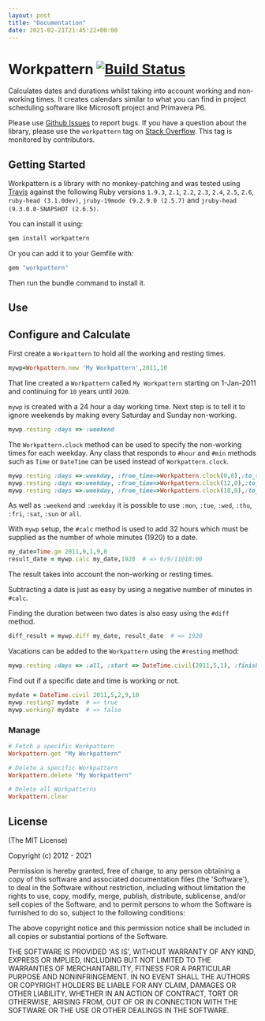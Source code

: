 ```yaml
---
layout: post
title: "Documentation"
date: 2021-02-21T21:45:22+00:00
---
```

# Workpattern [![Build Status](https://secure.travis-ci.org/callenb/workpattern.png)](https://secure.travis-ci.org/callenb/workpattern.png)

Calculates dates and durations whilst taking into account working and non-working times.  It creates calendars similar to what you can find in project scheduling software like Microsoft project and Primavera P6.

Please use [Github Issues] to report bugs.  If you have a question about the library, please use the `workpattern` tag on [Stack Overflow].  This tag is monitored by contributors.

[Github Issues]: http://github.com/callenb/workpattern/issues
[Stack Overflow]: http://stackoverflow.com/questions/tagged/workpattern

## Getting Started

Workpattern is a library with no monkey-patching and was tested using [Travis](https://travis-ci.org) against the following Ruby versions `1.9.3`, `2.1`, `2.2`, `2.3`, `2.4`, `2.5`, `2.6`, `ruby-head (3.1.0dev)`, `jruby-19mode (9.2.9.0 (2.5.7)` and `jruby-head (9.3.0.0-SNAPSHOT (2.6.5)`.

You can install it using:
```sh
gem install workpattern
```

Or you can add it to your Gemfile with:

```sh
gem "workpattern"
```

Then run the bundle command to install it.

## Use

## Configure and Calculate

First create a `Workpattern` to hold all the working and resting times.

``` ruby
mywp=Workpattern.new 'My Workpattern',2011,10 
```
That line created a `Workpattern` called `My Workpattern` starting on 1-Jan-2011 and continuing for `10` years until `2020`.

`mywp` is created with a 24 hour a day working time.  Next step is to tell it to ignore weekends by making every Saturday and Sunday non-working.

``` ruby
mywp.resting :days => :weekend 
```

The `Workpattern.clock` method can be used to specify the non-working times for each weekday.  Any class that responds to `#hour` and `#min` methods such as `Time` or `DateTime` can be used instead of `Workpattern.clock`.

``` ruby
mywp.resting :days =>:weekday, :from_time=>Workpattern.clock(0,0),:to_time=>Workpattern.clock(8,59) 
mywp.resting :days =>:weekday, :from_time=>Workpattern.clock(12,0),:to_time=>Workpattern.clock(12,59) 
mywp.resting :days =>:weekday, :from_time=>Workpattern.clock(18,0),:to_time=>Workpattern.clock(23,59) 
```
As well as `:weekend` and `:weekday` it is possible to use `:mon`, `:tue`, `:wed`, `:thu`, `:fri`, `:sat`, `:sun` or `all`.

With `mywp` setup, the `#calc` method is used to add 32 hours which must be supplied as the number of whole minutes (1920) to a date.

``` ruby
my_date=Time.gm 2011,9,1,9,0 
result_date = mywp.calc my_date,1920  # => 6/9/11@18:00
```

The result takes into account the non-working or resting times.

Subtracting a date is just as easy by using a negative number of minutes in `#calc`.

Finding the duration between two dates is also easy using the `#diff` method.

``` ruby
diff_result = mywp.diff my_date, result_date  # => 1920
```

Vacations can be added to the `Workpattern` using the `#resting` method:

``` ruby
mywp.resting :days => :all, :start => DateTime.civil(2011,5,1), :finish => DateTime.civil(2011,5,7)
```
Find out if a specific date and time is working or not.

``` ruby
mydate = DateTime.civil 2011,5,2,9,10
mywp.resting? mydate  # => true
mywp.working? mydate  # => false
```

### Manage

``` ruby
# Fetch a specific Workpattern
Workpattern.get "My Workpattern"

# Delete a specific Workpattern
Workpattern.delete "My Workpattern"

# Delete all Workpatterns
Workpattern.clear
```

## License

(The MIT License)

Copyright (c) 2012 - 2021

Permission is hereby granted, free of charge, to any person obtaining
a copy of this software and associated documentation files (the
'Software'), to deal in the Software without restriction, including
without limitation the rights to use, copy, modify, merge, publish,
distribute, sublicense, and/or sell copies of the Software, and to
permit persons to whom the Software is furnished to do so, subject to
the following conditions:

The above copyright notice and this permission notice shall be
included in all copies or substantial portions of the Software.

THE SOFTWARE IS PROVIDED 'AS IS', WITHOUT WARRANTY OF ANY KIND,
EXPRESS OR IMPLIED, INCLUDING BUT NOT LIMITED TO THE WARRANTIES OF
MERCHANTABILITY, FITNESS FOR A PARTICULAR PURPOSE AND NONINFRINGEMENT.
IN NO EVENT SHALL THE AUTHORS OR COPYRIGHT HOLDERS BE LIABLE FOR ANY
CLAIM, DAMAGES OR OTHER LIABILITY, WHETHER IN AN ACTION OF CONTRACT,
TORT OR OTHERWISE, ARISING FROM, OUT OF OR IN CONNECTION WITH THE
SOFTWARE OR THE USE OR OTHER DEALINGS IN THE SOFTWARE.
